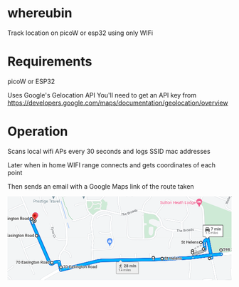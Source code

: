 # whereubin
Track location on picoW or esp32 using only WIFi 

Requirements
============

picoW or ESP32

Uses Google's Gelocation API
You'll need to get an API key from
https://developers.google.com/maps/documentation/geolocation/overview


Operation
=========

Scans local wifi APs every 30 seconds and logs SSID mac addresses

Later when in home WIFI range connects and gets coordinates of each point

Then sends an email with a Google Maps link of the route taken


![image](/gmap.png)
